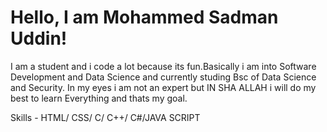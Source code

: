 # Hello, I am Mohammed Sadman Uddin!

I am a student and i code a lot because its fun.Basically i am into Software Development and Data Science and currently studing Bsc of Data Science and Security.
In my eyes i am not an expert but IN SHA ALLAH i will do my best to learn Everything and thats my goal.

Skills - HTML/ CSS/ C/ C++/ C#/JAVA SCRIPT
